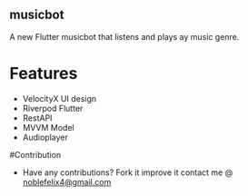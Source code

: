 ## musicbot

A new Flutter musicbot that listens and plays ay music genre.

# Features


- VelocityX UI design
- Riverpod Flutter
- RestAPI
- MVVM Model
- Audioplayer

#Contribution

- Have any contributions? Fork it improve it contact me @ noblefelix4@gmail.com

